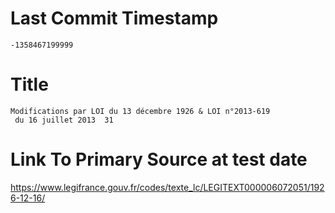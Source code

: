 # Last Commit Timestamp
```
-1358467199999
```

# Title
```
Modifications par LOI du 13 décembre 1926 & LOI n°2013-619
 du 16 juillet 2013  31
```

# Link To Primary Source at test date
https://www.legifrance.gouv.fr/codes/texte_lc/LEGITEXT000006072051/1926-12-16/